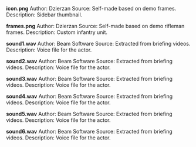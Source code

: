 **icon.png**
Author: Dzierzan
Source: Self-made based on demo frames.
Description: Sidebar thumbnail.

**frames.png**
Author: Dzierzan
Source: Self-made based on demo rifleman frames.
Description: Custom infantry unit.

**sound1.wav**
Author: Beam Software
Source: Extracted from briefing videos.
Description: Voice file for the actor.

**sound2.wav**
Author: Beam Software
Source: Extracted from briefing videos.
Description: Voice file for the actor.

**sound3.wav**
Author: Beam Software
Source: Extracted from briefing videos.
Description: Voice file for the actor.

**sound4.wav**
Author: Beam Software
Source: Extracted from briefing videos.
Description: Voice file for the actor.

**sound5.wav**
Author: Beam Software
Source: Extracted from briefing videos.
Description: Voice file for the actor.

**sound6.wav**
Author: Beam Software
Source: Extracted from briefing videos.
Description: Voice file for the actor.
